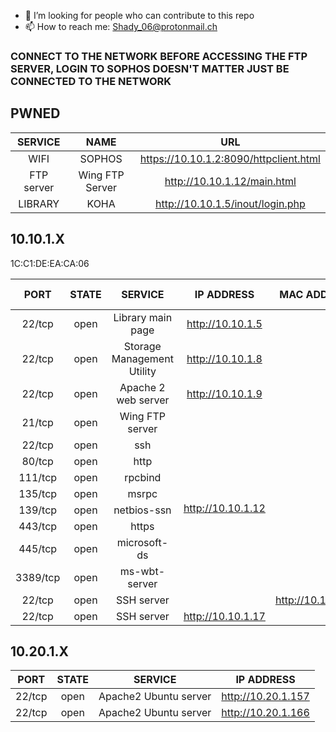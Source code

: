 - 🤔 I’m looking for people who can contribute to this repo
- 📫 How to reach me: Shady_06@protonmail.ch
  
### CONNECT TO THE NETWORK BEFORE ACCESSING THE FTP SERVER, LOGIN TO SOPHOS DOESN'T MATTER JUST BE CONNECTED TO THE NETWORK</h3>
## PWNED


|SERVICE|NAME|URL|
| :---: | :---: | :---: |
| WIFI | SOPHOS | https://10.10.1.2:8090/httpclient.html |
| FTP server| Wing FTP Server | http://10.10.1.12/main.html |
| LIBRARY | KOHA | http://10.10.1.5/inout/login.php |

## 10.10.1.X
| PORT | STATE | SERVICE | IP ADDRESS | MAC ADDRESS | Hewlett Packard |
| :---: | :---: | :---: | :---: | :---: | :---: |
| 22/tcp | open | Library main page | http://10.10.1.5 |
| 22/tcp | open | Storage Management Utility |http://10.10.1.8 |
| 22/tcp | open | Apache 2 web server | http://10.10.1.9 |
| 21/tcp | open | Wing FTP server <td rowspan=10> http://10.10.1.12 </td> 1C:C1:DE:EA:CA:06 |
| 22/tcp | open | ssh |
| 80/tcp | open | http |
| 111/tcp | open | rpcbind |
| 135/tcp | open | msrpc |
| 139/tcp | open | netbios-ssn |
| 443/tcp | open | https |
| 445/tcp | open | microsoft-ds |
| 3389/tcp | open | ms-wbt-server |
| 22/tcp | open | SSH server | http://10.10.1.14 |
| 22/tcp | open | SSH server | http://10.10.1.17 |


## 10.20.1.X

| PORT | STATE | SERVICE | IP ADDRESS |
| :---: | :---: | :---: | :---: |
|22/tcp|open|Apache2 Ubuntu server|http://10.20.1.157|
|22/tcp|open|Apache2 Ubuntu server|http://10.20.1.166|
